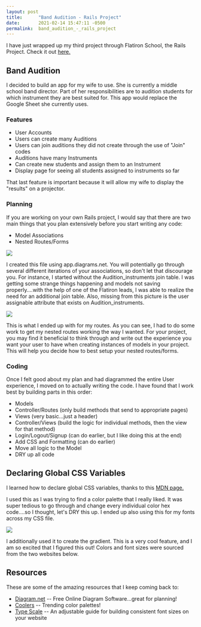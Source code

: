 ```yaml
---
layout: post
title:      "Band Audition - Rails Project"
date:       2021-02-14 15:47:11 -0500
permalink:  band_audition_-_rails_project
---
```


I have just wrapped up my third project through Flatiron School, the Rails Project. Check it out [here.](https://github.com/nlewis84/Band-Audition)

## Band Audition
I decided to build an app for my wife to use. She is currently a middle school band director. Part of her responsibilities are to audition students for which instrument they are best suited for. This app would replace the Google Sheet she currently uses.

### Features
* User Accounts
* Users can create many Auditions
* Users can join auditions they did not create through the use of "Join" codes
* Auditions have many Instruments
* Can create new students and assign them to an Instrument
* Display page for seeing all students assigned to instruments so far

That last feature is important because it will allow my wife to display the "results" on a projector.

### Planning

If you are working on your own Rails project, I would say that there are two main things that you plan extensively before you start writing any code:

* Model Associations
* Nested Routes/Forms

![](https://ibb.co/c8p6mz8)

I created this file using app.diagrams.net. You will potentially go through several different iterations of your associations, so don't let that discourage you. For instance, I started without the Audition_instruments join table. I was getting some strange things happening and models not saving properly….with the help of one of the Flatiron leads, I was able to realize the need for an additional join table. Also, missing from this picture is the user assignable attribute that exists on Audition_instruments.

![](https://ibb.co/g44w0Md)

This is what I ended up with for my routes. As you can see, I had to do some work to get my nested routes working the way I wanted. For your project, you may find it beneficial to think through and write out the experience you want your user to have when creating instances of models in your project. This will help you decide how to best setup your nested routes/forms.

### Coding
Once I felt good about my plan and had diagrammed the entire User experience, I moved on to actually writing the code. I have found that I work best by building parts in this order:

* Models
* Controller/Routes (only build methods that send to appropriate pages)
* Views (very basic...just a header)
* Controller/Views (build the logic for individual methods, then the view for that method)
* Login/Logout/Signup (can do earlier, but I like doing this at the end)
* Add CSS and Formatting (can do earlier)
* Move all logic to the Model
* DRY up all code

## Declaring Global CSS Variables

I learned how to declare global CSS variables, thanks to this [MDN page.](https://developer.mozilla.org/en-US/docs/Web/CSS/:root)

I used this as I was trying to find a color palette that I really liked.  It was super tedious to go through and change every individual color hex code….so I thought, let's DRY this up. I ended up also using this for my fonts across my CSS file.

![](https://ibb.co/hcrG7FJ)


I additionally used it to create the gradient. This is a very cool feature, and I am so excited that I figured this out! Colors and font sizes were sourced from the two websites below.
## Resources
These are some of the amazing resources that I keep coming back to:

* [Diagram.net](https://app.diagram.net) -- Free Online Diagram Software...great for planning!
* [Coolers](https://coolors.co/palettes/trending) -- Trending color palettes!
* [Type Scale](https://type-scale.com/) -- An adjustable guide for building consistent font sizes on your website

